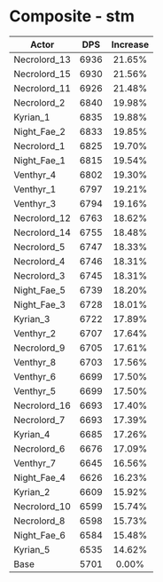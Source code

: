 # Composite - stm
| Actor | DPS | Increase |
|---|:---:|:---:|
|Necrolord_13|6936|21.65%|
|Necrolord_15|6930|21.56%|
|Necrolord_11|6926|21.48%|
|Necrolord_2|6840|19.98%|
|Kyrian_1|6835|19.88%|
|Night_Fae_2|6833|19.85%|
|Necrolord_1|6825|19.70%|
|Night_Fae_1|6815|19.54%|
|Venthyr_4|6802|19.30%|
|Venthyr_1|6797|19.21%|
|Venthyr_3|6794|19.16%|
|Necrolord_12|6763|18.62%|
|Necrolord_14|6755|18.48%|
|Necrolord_5|6747|18.33%|
|Necrolord_4|6746|18.31%|
|Necrolord_3|6745|18.31%|
|Night_Fae_5|6739|18.20%|
|Night_Fae_3|6728|18.01%|
|Kyrian_3|6722|17.89%|
|Venthyr_2|6707|17.64%|
|Necrolord_9|6705|17.61%|
|Venthyr_8|6703|17.56%|
|Venthyr_6|6699|17.50%|
|Venthyr_5|6699|17.50%|
|Necrolord_16|6693|17.40%|
|Necrolord_7|6693|17.39%|
|Kyrian_4|6685|17.26%|
|Necrolord_6|6676|17.09%|
|Venthyr_7|6645|16.56%|
|Night_Fae_4|6626|16.23%|
|Kyrian_2|6609|15.92%|
|Necrolord_10|6599|15.74%|
|Necrolord_8|6598|15.73%|
|Night_Fae_6|6584|15.48%|
|Kyrian_5|6535|14.62%|
|Base|5701|0.00%|
